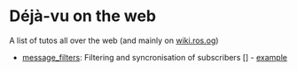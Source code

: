 # Déjà-vu on the web

A list of tutos all over the web (and mainly on [wiki.ros.og](https://wiki.ros.og))

* [message_filters](http://wiki.ros.org/message_filters): Filtering and syncronisation of subscribers [] - [example](http://wiki.ros.org/message_filters#Example_.28Python.29-1)

